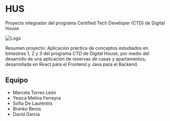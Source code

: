 # HUS
Proyecto integrador del programa Certified Tech Developer (CTD) de Digital House

![Logo](https://i.imgur.com/InwtXNX.png)

Resumen proyecto: Aplicación práctica de conceptos estudiados en bimestres 1, 2 y 3 del programa CTD de Digital House, por medio del desarrollo de una aplicación de reservas de casas y apartamentos, desarrollada en React para el Frontend y Java para el Backend.

## Equipo

- Marcela Torres León
- Yesica Melina Ferreyra
- Sofía De Laurentiis
- Branko Beros
- David Garcia